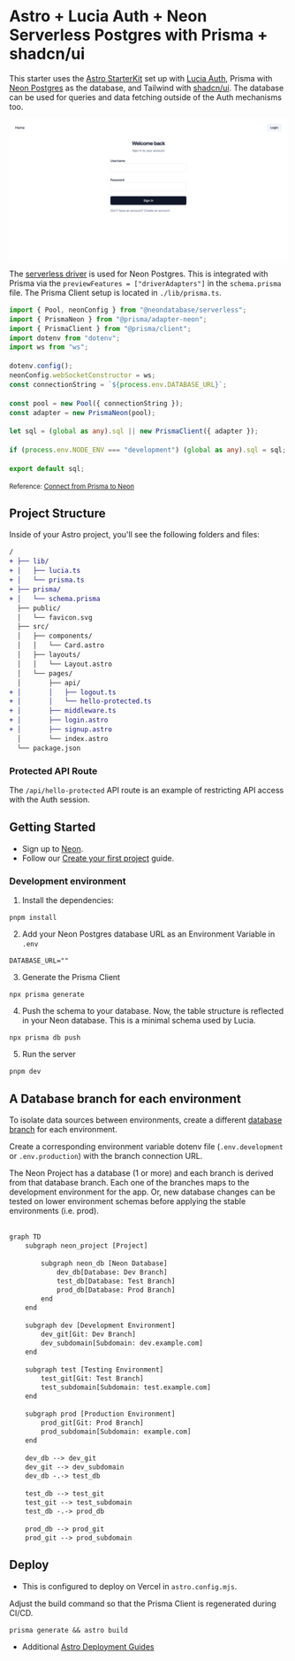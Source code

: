 # Astro + Lucia Auth + Neon Serverless Postgres with Prisma + shadcn/ui

This starter uses the [Astro StarterKit](https://astro.build/) set up with [Lucia Auth](https://lucia-auth.com/), Prisma with [Neon Postgres](https://neon.tech) as the database, and Tailwind with [shadcn/ui](https://ui.shadcn.com/). The database can be used for queries and data fetching outside of the Auth mechanisms too.

![auth screenshot](auth-screenshot.png)

The [serverless driver](https://github.com/neondatabase/serverless) is used for Neon Postgres. This is integrated with Prisma via the `previewFeatures = ["driverAdapters"]` in the `schema.prisma` file. The Prisma Client setup is located in `./lib/prisma.ts`.

```ts
import { Pool, neonConfig } from "@neondatabase/serverless";
import { PrismaNeon } from "@prisma/adapter-neon";
import { PrismaClient } from "@prisma/client";
import dotenv from "dotenv";
import ws from "ws";

dotenv.config();
neonConfig.webSocketConstructor = ws;
const connectionString = `${process.env.DATABASE_URL}`;

const pool = new Pool({ connectionString });
const adapter = new PrismaNeon(pool);

let sql = (global as any).sql || new PrismaClient({ adapter });

if (process.env.NODE_ENV === "development") (global as any).sql = sql;

export default sql;
```

<small>Reference: [Connect from Prisma to Neon](https://neon.tech/docs/guides/prisma)</small>

## Project Structure

Inside of your Astro project, you'll see the following folders and files:

```diff
/
+ ├── lib/
+ │   ├── lucia.ts
+ │   └── prisma.ts
+ ├── prisma/
+ │   └── schema.prisma
  ├── public/
  │   └── favicon.svg
  ├── src/
  │   ├── components/
  │   │   └── Card.astro
  │   ├── layouts/
  │   │   └── Layout.astro
  │   └── pages/
  │       ├── api/
+ │       │   ├── logout.ts
+ │       │   └── hello-protected.ts
+ │       ├── middleware.ts
+ │       ├── login.astro
+ │       ├── signup.astro
  │       └── index.astro
  └── package.json
```

### Protected API Route

The `/api/hello-protected` API route is an example of restricting API access with the Auth session.

## Getting Started

- Sign up to [Neon](https://neon.tech/).
- Follow our [Create your first project](https://neon.tech/docs/get-started-with-neon/setting-up-a-project) guide.

### Development environment

1. Install the dependencies:

```
pnpm install
```

2. Add your Neon Postgres database URL as an Environment Variable in `.env`

```
DATABASE_URL=""
```

3. Generate the Prisma Client

```
npx prisma generate
```

4. Push the schema to your database. Now, the table structure is reflected in your Neon database. This is a minimal schema used by Lucia.

```
npx prisma db push
```

5. Run the server

```
pnpm dev
```

## A Database branch for each environment

To isolate data sources between environments, create a different [database branch](https://neon.tech/docs/introduction/branching) for each environment.

Create a corresponding environment variable dotenv file (`.env.development` or `.env.production`) with the branch connection URL.

The Neon Project has a database (1 or more) and each branch is derived from that database branch. Each one of the branches maps to the development environment for the app. Or, new database changes can be tested on lower environment schemas before applying the stable environments (i.e. prod).

```mermaid

graph TD
    subgraph neon_project [Project]

        subgraph neon_db [Neon Database]
            dev_db[Database: Dev Branch]
            test_db[Database: Test Branch]
            prod_db[Database: Prod Branch]
        end
    end

    subgraph dev [Development Environment]
        dev_git[Git: Dev Branch]
        dev_subdomain[Subdomain: dev.example.com]
    end

    subgraph test [Testing Environment]
        test_git[Git: Test Branch]
        test_subdomain[Subdomain: test.example.com]
    end

    subgraph prod [Production Environment]
        prod_git[Git: Prod Branch]
        prod_subdomain[Subdomain: example.com]
    end

    dev_db --> dev_git
    dev_git --> dev_subdomain
    dev_db -.-> test_db

    test_db --> test_git
    test_git --> test_subdomain
    test_db -.-> prod_db

    prod_db --> prod_git
    prod_git --> prod_subdomain

```

## Deploy

- This is configured to deploy on Vercel in `astro.config.mjs`.

Adjust the build command so that the Prisma Client is regenerated during CI/CD.

```
prisma generate && astro build
```

- Additional [Astro Deployment Guides](https://docs.astro.build/en/guides/deploy/)
